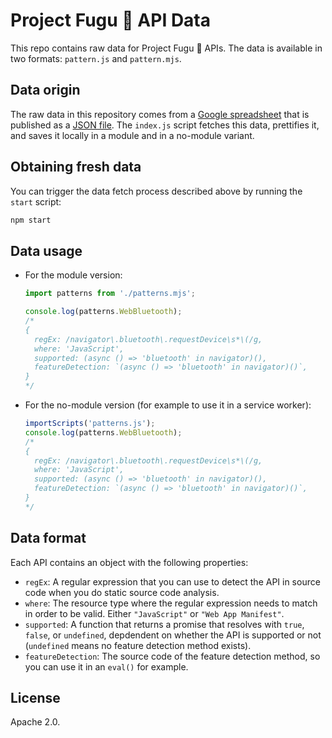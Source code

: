 # Project Fugu&nbsp;🐡 API Data

This repo contains raw data for Project Fugu&nbsp;🐡 APIs. The data is available in two formats: `pattern.js` and `pattern.mjs`.

## Data origin

The raw data in this repository comes from a [Google spreadsheet](https://docs.google.com/spreadsheets/d/1ndxh6sl0fSOLHFlMdSiLPqmGPMDVJqkJFYnQ0Hsmhwo/edit?usp=sharing)
that is published as a [JSON file](https://spreadsheets.google.com/feeds/cells/1ndxh6sl0fSOLHFlMdSiLPqmGPMDVJqkJFYnQ0Hsmhwo/2/public/full?alt=json).
The `index.js` script fetches this data, prettifies it, and saves it locally in a module and in a no-module variant.

## Obtaining fresh data

You can trigger the data fetch process described above by running the `start` script:

```bash
npm start
```

## Data usage

- For the module version:
  ```js
  import patterns from './patterns.mjs';

  console.log(patterns.WebBluetooth);
  /*
  {
    regEx: /navigator\.bluetooth\.requestDevice\s*\(/g,
    where: 'JavaScript',
    supported: (async () => 'bluetooth' in navigator)(),
    featureDetection: `(async () => 'bluetooth' in navigator)()`,
  }
  */
  ```
- For the no-module version (for example to use it in a service worker):
  ```js
  importScripts('patterns.js');
  console.log(patterns.WebBluetooth);
  /*
  {
    regEx: /navigator\.bluetooth\.requestDevice\s*\(/g,
    where: 'JavaScript',
    supported: (async () => 'bluetooth' in navigator)(),
    featureDetection: `(async () => 'bluetooth' in navigator)()`,
  }
  */
  ```

## Data format

Each API contains an object with the following properties:

- `regEx`: A regular expression that you can use to detect the API in source code when you do static source code analysis.
- `where`: The resource type where the regular expression needs to match in order to be valid. Either `"JavaScript"` or `"Web App Manifest"`.
- `supported`: A function that returns a promise that resolves with `true`, `false`, or `undefined`, depdendent on whether the API is supported or not (`undefined` means no feature detection method exists).
- `featureDetection`: The source code of the feature detection method, so you can use it in an `eval()` for example. 

## License

Apache 2.0.
